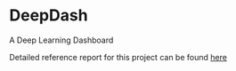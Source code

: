 # DeepDash
A Deep Learning Dashboard

Detailed reference report for this project can be found [here]()